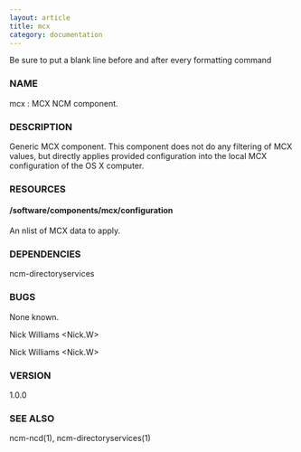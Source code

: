 ```yaml
---
layout: article
title: mcx
category: documentation
---
```

Be sure to put a blank line before and after every formatting command

### NAME

mcx : MCX NCM component.

### DESCRIPTION

Generic MCX component. This component does not do any filtering of MCX values, but directly applies provided configuration into the local MCX configuration of the OS X computer. 

### RESOURCES

#### /software/components/mcx/configuration

An nlist of MCX data to apply.

### DEPENDENCIES

ncm-directoryservices

### BUGS

None known.

Nick Williams <Nick.W>

Nick Williams <Nick.W>

### VERSION

1.0.0

### SEE ALSO

ncm-ncd(1), ncm-directoryservices(1)
